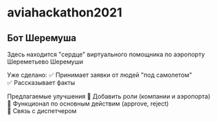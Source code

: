 # aviahackathon2021
## Бот Шеремуша

Здесь находится "сердце" виртуального помощника по аэропорту Шереметьево Шеремуши

Уже сделано:
:white_check_mark: Принимает заявки от людей "под самолетом"    
:white_check_mark: Рассказывает факты    

Предлагаемые улучшения
:black_square_button: Добавить роли (компании и аэропорта)    
:black_square_button: Функционал по основным действим (approve, reject)    
:black_square_button: Связь с диспетчером    
